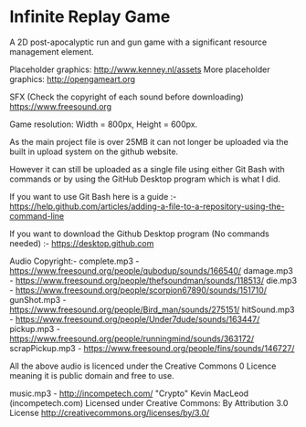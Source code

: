 # Infinite Replay Game
A 2D post-apocalyptic run and gun game with a significant resource management element.

Placeholder graphics: http://www.kenney.nl/assets
More placeholder graphics: http://opengameart.org

SFX (Check the copyright of each sound before downloading) https://www.freesound.org

Game resolution: Width = 800px, Height = 600px.

As the main project file is over 25MB it can not longer be uploaded via the built in upload system on the github website.

However it can still be uploaded as a single file using either Git Bash with commands or by using the GitHub Desktop program which is what I did.

If you want to use Git Bash here is a guide :- https://help.github.com/articles/adding-a-file-to-a-repository-using-the-command-line

If you want to download the Github Desktop program (No commands needed) :- https://desktop.github.com

Audio Copyright:-
complete.mp3 - https://www.freesound.org/people/qubodup/sounds/166540/
damage.mp3 - https://www.freesound.org/people/thefsoundman/sounds/118513/
die.mp3 - https://www.freesound.org/people/scorpion67890/sounds/151710/
gunShot.mp3 - https://www.freesound.org/people/Bird_man/sounds/275151/
hitSound.mp3 - https://www.freesound.org/people/Under7dude/sounds/163447/
pickup.mp3 - https://www.freesound.org/people/runningmind/sounds/363172/
scrapPickup.mp3 - https://www.freesound.org/people/fins/sounds/146727/

All the above audio is licenced under the Creative Commons 0 Licence meaning it is public domain and free to use.

music.mp3 - http://incompetech.com/
"Crypto" Kevin MacLeod (incompetech.com)
Licensed under Creative Commons: By Attribution 3.0 License
http://creativecommons.org/licenses/by/3.0/
